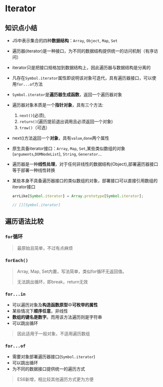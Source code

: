 # Iterator

## 知识点小结

- JS中表示集合的四种**数据结构**：`Array`, `Object`, `Map`, `Set`

- 遍历器(iterator)是一种接口，为不同的数据结构提供统一的访问机制（有序访问）

- iterator只是把接口规格加到数据结构上，因此遍历器与数据结构是分离的

- 凡存在`Symbol.iterator`属性即说明该对象可迭代，具有遍历器接口，可以使用`for...of`方法

- `Symbol.iterator`是**遍历器生成函数**，返回一个遍历器对象

- 遍历器对象本质是一个**指针对象**，具有三个方法:

  1. `next()`(必须),
  2. `return()`(遍历提前退出调用且必须返回一个对象)
  3. `trow()`（可选）

- next()方法返回一个**对象**，具有`value`,`done`两个属性

- 原生具备iterator接口：`Array`, `Map`, `Set`,某些类似数组的对象(`arguments`,`DOMNodeList`), `String`, `Generator`...

- 遍历器是一种**线性处理**，对于任何非线性的数据结构(Object),部署遍历器接口等于部署一种线性转换

- 某些本身不具备遍历器接口的类似数组的对象，部署接口可以直接引用数组的iterator接口

  ```javascript
  arrLike[Symbol.iterator] = Array.prototype[Symbol.iterator];

  // [][Symbol.iterator]
  ```

## 遍历语法比较

### `for`循环

> 最原始且简单，不过有点麻烦

### `forEach()`

> Array, Map, Set内置，写法简单，类似for循环无返回值。
>
> 无法跳出循环，即break，return无效

### `for...in`

- 可以遍历对象及**构造函数原型**中**可枚举的属性**
- 某些情况下**顺序任意**，非线性
- **数组的键名是数字**。而用该方法遍历则是字符串
- 可以跳出循环

> 因此适用于一般对象，不适用遍历数组

### `for...of`

- 需要对象部署遍历器接口(`Symbol.iterator`)
- 可以跳出循环
- 为不同的数据接口提供统一的遍历方式

> ES6新增，相比较其他遍历方式更为方便



### 